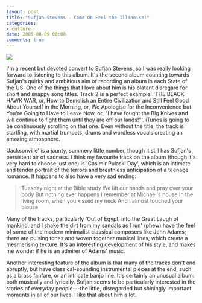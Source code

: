 ```yaml
---
layout: post
title: "Sufjan Stevens - Come On Feel the Illinoise!"
categories:
- culture
date: 2005-08-09 00:00
comments: true
---
```


<p class="img-shadow">
<a href="http://www.amazon.co.uk/exec/obidos/redirect?tag=butshesagirl-21%26link_code=xm2%26camp=2025%26creative=165953%26path=http://www.amazon.co.uk/gp/redirect.html%253fASIN=B0009MWAPW%2526tag=butshesagirl-21%2526lcode=xm2%2526cID=2025%2526ccmID=165953%2526location=/o/ASIN/B0009MWAPW%25253FSubscriptionId=02ZH6J1W0649DTNS6002" title="Sufjan Stevens - Illinoise"><img src="http://images.amazon.com/images/P/B0009MWAPW.02._SCTHUMBZZZ_.jpg" /></a>
</p>

<p>I'm a recent but devoted convert to Sufjan Stevens, so I was really looking forward to listening to this album. It's the second album counting towards Sufjan's quirky and ambitious aim of recording an album in each State of the US. One of the things that I love about him is his blatant disregard for short and snappy song titles. Track 2 is a perfect example: 'THE BLACK HAWK WAR, or, How to Demolish an Entire Civilization and Still Feel Good About Yourself in the Morning, or, We Apologise for the Inconvenience but You're Going to Have to Leave Now, or, "I have fought the Big Knives and will continue to fight them until they are off our lands!"'. iTunes is going to be continuously scrolling on that one. Even without the title, the track is startling, with martial trumpets, drums and wordless vocals creating an amazing atmosphere.</p>

<p>'Jacksonville' is a jaunty, summery little number, though it still has Sufjan's persistent air of sadness. I think my favourite track on the album (though it's very hard to choose just one) is 'Casimir Pulaski Day', which is an intimate and tender portrait of the terrors and breathless anticipation of a teenage romance. It happens to also have a very sad ending:</p>

<blockquote>
<p>
Tuesday night at the Bible study
We lift our hands and pray over your body
But nothing ever happens
I remember at Michael's house
In the living room, when you kissed my neck
And I almost touched your blouse
</p>
</blockquote>

<p>Many of the tracks, particularly 'Out of Egypt, into the Great Laugh of mankind, and I shake the dirt from my sandals as I run' (phew) have the feel of some of the modern minimalist classical composers like John Adams; there are pulsing tones and woven together musical lines, which create a mesmerising texture. It's an interesting development of his style, and makes me wonder if he is an admirer of Adams' music.</p>

<p>Another interesting feature of the album is that many of the tracks don't end abruptly, but have classical-sounding instrumental pieces at the end, such as a brass fanfare, or an intricate banjo line. It's certainly an unusual album: both musically and lyrically. Sufjan seems to be particularly interested in the stories of everyday people---the little, disregarded but shiningly important moments in all of our lives. I like that about him a lot.</p>



